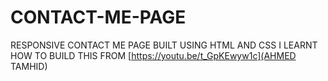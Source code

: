 # CONTACT-ME-PAGE
RESPONSIVE CONTACT ME PAGE BUILT USING HTML AND CSS
I LEARNT HOW TO BUILD THIS FROM [https://youtu.be/t_GpKEwyw1c](AHMED TAMHID)
